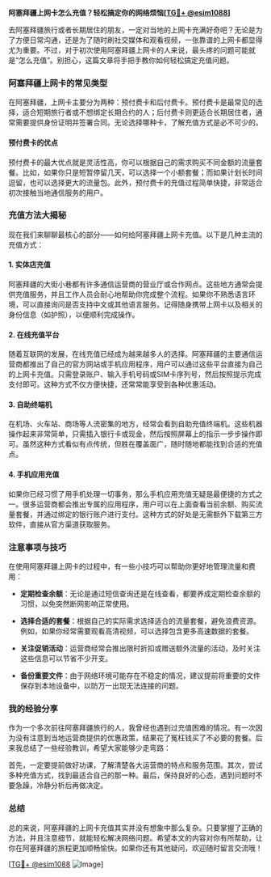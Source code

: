 **阿塞拜疆上网卡怎么充值？轻松搞定你的网络烦恼[[TG💪+ @esim1088](https://t.me/s/esim1088)]**

去阿塞拜疆旅行或者长期居住的朋友，一定对当地的上网卡充满好奇吧？无论是为了方便日常沟通，还是为了随时刷社交媒体和观看视频，一张靠谱的上网卡都显得尤为重要。不过，对于初次使用阿塞拜疆上网卡的人来说，最头疼的问题可能就是“怎么充值”。别担心，这篇文章将手把手教你如何轻松搞定充值问题。

### 阿塞拜疆上网卡的常见类型

在阿塞拜疆，上网卡主要分为两种：预付费卡和后付费卡。预付费卡是最常见的选择，适合短期旅行者或不想绑定长期合约的人；后付费卡则更适合长期居住者，通常需要提供身份证明并签署合同。无论选择哪种卡，了解充值方式是必不可少的。

#### 预付费卡的优点

预付费卡的最大优点就是灵活性高，你可以根据自己的需求购买不同金额的流量套餐。比如，如果你只是短暂停留几天，可以选择一个小额套餐；而如果计划长时间逗留，也可以选择更大的流量包。此外，预付费卡的充值过程简单快捷，非常适合初次接触当地通信服务的用户。

### 充值方法大揭秘

现在我们来聊聊最核心的部分——如何给阿塞拜疆上网卡充值。以下是几种主流的充值方式：

#### 1. 实体店充值

阿塞拜疆的大街小巷都有许多通信运营商的营业厅或合作网点。这些地方通常会提供充值服务，并且工作人员会耐心地帮助你完成整个流程。如果你不熟悉语言环境，可以直接询问是否支持中文或其他语言服务。记得随身携带上网卡以及相关的身份信息（如护照），以便顺利完成操作。

#### 2. 在线充值平台

随着互联网的发展，在线充值已经成为越来越多人的选择。阿塞拜疆的主要通信运营商都推出了自己的官方网站或手机应用程序，用户可以通过这些平台直接为自己的上网卡充值。只需登录账户、输入手机号码或SIM卡序列号，然后按照提示完成支付即可。这种方式不仅方便快捷，还常常能享受到各种优惠活动。

#### 3. 自助终端机

在机场、火车站、商场等人流密集的地方，经常会看到自助充值终端机。这些机器操作起来非常简单，只需插入银行卡或现金，然后按照屏幕上的指示一步步操作即可。虽然这种方式看似有点传统，但胜在覆盖面广，随时随地都能找到合适的充值点。

#### 4. 手机应用充值

如果你已经习惯了用手机处理一切事务，那么手机应用充值无疑是最便捷的方式之一。很多运营商都会推出专属的应用程序，用户可以在上面查看当前余额、购买流量套餐，并通过绑定的银行账户进行支付。这种方式的好处是无需额外下载第三方软件，直接从官方渠道获取服务。

### 注意事项与技巧

在使用阿塞拜疆上网卡的过程中，有一些小技巧可以帮助你更好地管理流量和费用：

- **定期检查余额**：无论是通过短信查询还是在线查看，都要养成定期检查余额的习惯，以免突然断网影响正常使用。
  
- **选择合适的套餐**：根据自己的实际需求选择适合的流量套餐，避免浪费资源。例如，如果你经常需要观看高清视频，可以选择包含更多高速数据的套餐。

- **关注促销活动**：运营商经常会推出限时折扣或赠送额外流量的活动，及时关注这些信息可以节省不少开支。

- **备份重要文件**：由于网络环境可能存在不稳定的情况，建议提前将重要的文件保存到本地设备中，以防万一出现无法连接的问题。

### 我的经验分享

作为一个多次前往阿塞拜疆旅行的人，我曾经也遇到过充值困难的情况。有一次因为没有注意到当地运营商提供的优惠政策，结果花了冤枉钱买了不必要的套餐。后来我总结了一些经验教训，希望大家能够少走弯路：

首先，一定要提前做好功课，了解清楚各大运营商的特点和服务范围。其次，尝试多种充值方式，找到最适合自己的那一种。最后，保持良好的心态，遇到问题时不要急躁，冷静分析后再做决定。

### 总结

总的来说，阿塞拜疆的上网卡充值其实并没有想象中那么复杂。只要掌握了正确的方法，并且注意细节，就能轻松解决网络问题。希望本文的内容对你有所帮助，让你在阿塞拜疆的旅程更加顺畅愉快。如果你还有其他疑问，欢迎随时留言交流哦！

[[TG💪+ @esim1088](https://t.me/s/esim1088) ![Image](https://i.postimg.cc/4NQfJmqS/Snipaste-2025-05-13-00-14-12.png)]